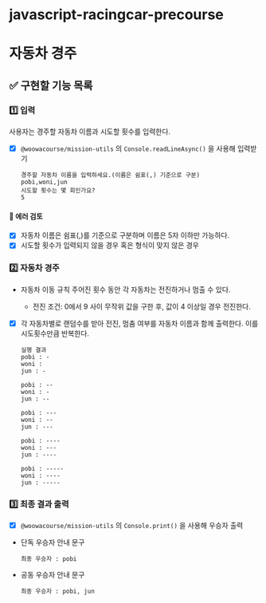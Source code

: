 # javascript-racingcar-precourse

# 자동차 경주

## ✅ 구현할 기능 목록

### 1️⃣ 입력

사용자는 경주할 자동차 이름과 시도할 횟수를 입력한다.

-   [x] `@woowacourse/mission-utils` 의 `Console.readLineAsync()` 을 사용해 입력받기
    ```
    경주할 자동차 이름을 입력하세요.(이름은 쉼표(,) 기준으로 구분)
    pobi,woni,jun
    시도할 횟수는 몇 회인가요?
    5
    ```

#### 🚨 에러 검토

-   [x] 자동차 이름은 쉼표(,)를 기준으로 구분하며 이름은 5자 이하만 가능하다.
-   [x] 시도할 횟수가 입력되지 않을 경우 혹은 형식이 맞지 않은 경우

### 2️⃣ 자동차 경주

-   자동차 이동 규칙
    주어진 횟수 동안 각 자동차는 전진하거나 멈출 수 있다.

    -   전진 조건: 0에서 9 사이 무작위 값을 구한 후, 값이 4 이상일 경우 전진한다.
  
- [x] 각 자동차별로 랜덤수를 받아 전진, 멈춤 여부를 자동차 이름과 함께 출력한다. 이를 시도횟수만큼 반복한다. 

    ```
    실행 결과
    pobi : -
    woni :
    jun : -

    pobi : --
    woni : -
    jun : --

    pobi : ---
    woni : --
    jun : ---

    pobi : ----
    woni : ---
    jun : ----

    pobi : -----
    woni : ----
    jun : -----
    ```

### 3️⃣ 최종 결과 출력

-   [x] `@woowacourse/mission-utils` 의 `Console.print()` 을 사용해 우승자 출력
-   단독 우승자 안내 문구
    ```
    최종 우승자 : pobi
    ```
-   공동 우승자 안내 문구
    ```
    최종 우승자 : pobi, jun
    ```
